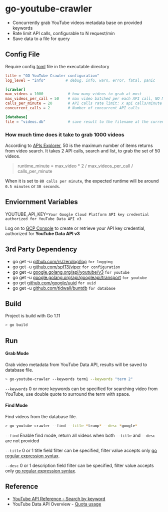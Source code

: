 # go-youtube-crawler
* Concurrently grab YouTube videos metadata base on provided keywords
* Rate limit API calls, configurable to N request/min
* Save data to a file for query

## Config File
Require config.[toml](https://github.com/toml-lang/toml) file in the executable directory

```toml
title = "GO YouTube Crawler configuration"
log_level = "info"         # debug, info, warn, error, fatal, panic

[crawler]
max_videos = 1000           # how many videos to grab at most
max_videos_per_call = 50    # max video batched per each API call, NO MORE THAN 50 videos
calls_per_minute = 20       # API calls rate limit: x api calls/minute
concurrent_calls = 2        # Number of concurrent API calls

[database]
file = "videos.db"          # save result to the filename at the current directory
```

### How much time does it take to grab 1000 videos
According to [APIs Explorer](https://developers.google.com/apis-explorer/?hl=en_US#p/youtube/v3/youtube.search.list), 50 is the maximum number of items returns from video search.  It takes 2 API calls, search and list, to grab the set of 50 videos.  

> runtime_minute = max_video * 2 / max_videos_per_call / calls_per_minute

When it is set to `80 calls per minute`, the expected runtime will be around `0.5 minutes` or `30 seconds`.
   
## Enviornment Variables
YOUTUBE_API_KEY=`Your Google Cloud Platform API key credential authorized for YouTube Data API v3`

Log on to [GCP Console](https://console.cloud.google.com/apis/credentials) to create or retrieve your API key credential, authorized for **YouTube Data API v3** 

## 3rd Party Dependency
* go get -u [github.com/rs/zerolog/log](https://github.com/rs/zerolog) `for logging`
* go get -u [github.com/spf13/viper](https://github.com/spf13/viper) `for configuration`
* go get -u [google.golang.org/api/youtube/v3](https://godoc.org/google.golang.org/api/youtube/v3) `for youtube`
* go get -u [google.golang.org/api/googleapi/transport](https://google.golang.org/api/googleapi/transport) `for youtube`
* go get [github.com/google/uuid](https://github.com/google/uuid) `for uuid`
* go get -u [github.com/tidwall/buntdb](https://github.com/tidwall/buntdb) `for database`

## Build
Project is build with Go 1.11
``` bash
> go build
```

## Run
#### Grab Mode
Grab video metadata from YouTube Data API, results will be saved to database file.
``` bash
> go-youtube-crawler --keywords term1 --keywords "term 2"
```

`--keywords` 0 or more keywords can be specified for searching video from YouTube, use double quote to surround the term with space.

#### Find Mode
Find videos from the database file.
``` bash
> go-youtube-crawler --find --title *trump* --desc *google*  
```

`--find` Enable find mode, return all videos when both `--title` and `--desc` are not provided 

`--title` 0 or 1 title field filter can be specified, filter value accepts only [go regular expression syntax](https://golang.org/pkg/regexp/syntax/).

`--desc` 0 or 1 description field filter can be specified, filter value accepts only [go regular expression syntax](https://golang.org/pkg/regexp/syntax/).

## Reference
* [YouTube API Reference - Search by keyword](https://developers.google.com/youtube/v3/code_samples/go#search_by_keyword)
* YouTube Data API Overview - [Quota usage](https://developers.google.com/youtube/v3/getting-started#quota) 